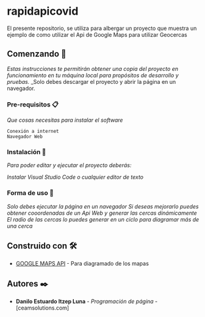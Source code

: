 # rapidapicovid
El presente repositorio, se utiliza para albergar un proyecto que muestra un ejemplo de como utilizar el Api de Google Maps para utilizar Geocercas

## Comenzando 🚀

_Estas instrucciones te permitirán obtener una copia del proyecto en funcionamiento en tu máquina local para propósitos de desarrollo y pruebas._
_Solo debes descargar el proyecto y abrir la página en un navegador.

### Pre-requisitos 📋

_Que cosas necesitas para instalar el software_

```
Conexión a internet
Navegador Web
```

### Instalación 🔧

_Para poder editar y ejecutar el proyecto deberás:_

_Instalar Visual Studio Code o cualquier editor de texto_

### Forma de uso 🔧

_Solo debes ejecutar la página en un navegador_
_Si deseas mejorarlo puedes obtener cooordenadas de un Api Web y generar las cercas dinámicamente_
_El radio de las cercas lo puedes generar en un ciclo para diagramar más de una cerca_

## Construido con 🛠️

* [GOOGLE MAPS API](https://developers.google.com/maps/documentation/javascript/overview) - Para diagramado de los mapas

## Autores ✒️

* **Danilo Estuardo Itzep Luna** - *Programación de página* - [ceamsolutions.com]
